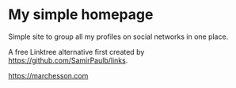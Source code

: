 
# My simple homepage

Simple site to group all my profiles on social networks in one place.

A free Linktree alternative first created by <https://github.com/SamirPaulb/links>.

<https://marchesson.com>
